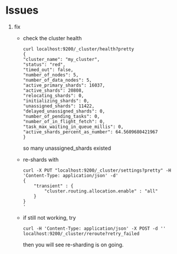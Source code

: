 # Issues

1. fix

    - check the cluster health

        ```
        curl localhost:9200/_cluster/health?pretty
        {
        "cluster_name": "my_cluster",
        "status": "red",
        "timed_out": false,
        "number_of_nodes": 5,
        "number_of_data_nodes": 5,
        "active_primary_shards": 16037,
        "active_shards": 20808,
        "relocating_shards": 0,
        "initializing_shards": 0,
        "unassigned_shards": 11422,
        "delayed_unassigned_shards": 0,
        "number_of_pending_tasks": 0,
        "number_of_in_flight_fetch": 0,
        "task_max_waiting_in_queue_millis": 0,
        "active_shards_percent_as_number": 64.5609680421967
        }
        ```

        so many unassigned_shards existed
    - re-shards with

        ```
        curl -X PUT "localhost:9200/_cluster/settings?pretty" -H 'Content-Type: application/json' -d'
        {
            "transient" : {
                "cluster.routing.allocation.enable" : "all"
            }
        }
        '
        ```

    - if still not working, try

        ```
        curl -H 'Content-Type: application/json' -X POST -d '' localhost:9200/_cluster/reroute?retry_failed
        ```

        then you will see re-sharding is on going.
